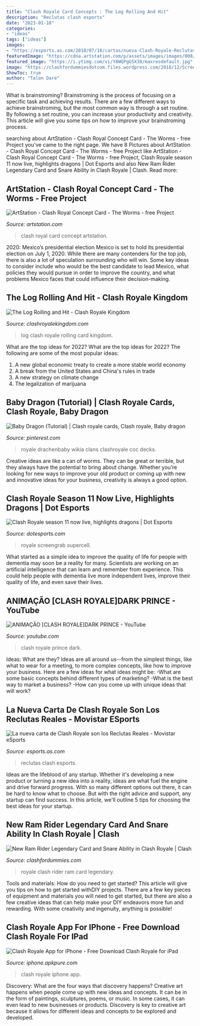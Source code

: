 ```yaml
---
title: "Clash Royale Card Concepts : The Log Rolling And Hit"
description: "Reclutas clash esports"
date: "2023-01-18"
categories:
- "ideas"
tags: ["ideas"]
images:
- "https://esports.as.com/2018/07/18/cartas/nueva-Clash-Royale-Reclutas-Reales_1155194475_753558_1024x576.jpg"
featuredImage: "https://cdna.artstation.com/p/assets/images/images/008/010/058/large/florian-azar-worms-pic-final.jpg?1509907579"
featured_image: "https://i.ytimg.com/vi/Y8WQPgG5X38/maxresdefault.jpg"
image: "https://clashfordummiesdotcom.files.wordpress.com/2018/12/Screen-Shot-2018-12-20-at-8.48.03-PM.png"
ShowToc: true
author: "Talon Dare"
---
```



What is brainstroming? Brainstroming is the process of focusing on a specific task and achieving results. There are a few different ways to achieve brainstroming, but the most common way is through a set routine. By following a set routine, you can increase your productivity and creativity. This article will give you some tips on how to improve your brainstroming process.

	

		
searching about ArtStation - Clash Royal Concept Card - The Worms - free Project you've came to the right page. We have 8 Pictures about ArtStation - Clash Royal Concept Card - The Worms - free Project like ArtStation - Clash Royal Concept Card - The Worms - free Project, Clash Royale season 11 now live, highlights dragons | Dot Esports and also New Ram Rider Legendary Card and Snare Ability in Clash Royale | Clash. Read more:
		
    
## ArtStation - Clash Royal Concept Card - The Worms - Free Project

<img loading=lazy src="https://cdna.artstation.com/p/assets/images/images/008/010/058/large/florian-azar-worms-pic-final.jpg?1509907579" onerror="this.onerror=null;this.src='https://tse2.mm.bing.net/th?id=OIP.j3OGbxGMy9q4MeUVpqlpzwHaEK&amp;pid=15.1';" alt="ArtStation - Clash Royal Concept Card - The Worms - free Project">

_Source: artstation.com_

>clash royal card concept artstation. 

	

2020: Mexico’s presidential election
Mexico is set to hold its presidential election on July 1, 2020. While there are many contenders for the top job, there is also a lot of speculation surrounding who will win. Some key ideas to consider include who would be the best candidate to lead Mexico, what policies they would pursue in order to improve the country, and what problems Mexico faces that could influence their decision-making.

    
## The Log Rolling And Hit - Clash Royale Kingdom

<img loading=lazy src="https://clashroyalekingdom.com/wp-content/uploads/2017/12/The-Log-Clash-Royale-Kingdom.jpg" onerror="this.onerror=null;this.src='https://tse2.mm.bing.net/th?id=OIP.Gha8fiUGlW23ObUdBMamvQHaD2&amp;pid=15.1';" alt="The Log Rolling and Hit - Clash Royale Kingdom">

_Source: clashroyalekingdom.com_

>log clash royale rolling card kingdom. 

	

What are the top ideas for 2022?
What are the top ideas for 2022? The following are some of the most popular ideas: 
1. A new global economic treaty to create a more stable world economy 
2. A break from the United States and China's rules in trade 
3. A new strategy on climate change 
4. The legalization of marijuana 

    
## Baby Dragon (Tutorial) | Clash Royale Cards, Clash Royale, Baby Dragon

<img loading=lazy src="https://i.pinimg.com/736x/d3/0d/bb/d30dbbde29cf539974b83340491a1048.jpg" onerror="this.onerror=null;this.src='https://tse4.mm.bing.net/th?id=OIP.t4WYRxVyIz3wa8o8aEZQugAAAA&amp;pid=15.1';" alt="Baby Dragon (Tutorial) | Clash royale cards, Clash royale, Baby dragon">

_Source: pinterest.com_

>royale drachenbaby wikia clans clashroyale coc decks. 

	

Creative ideas are like a can of worms. They can be great or terrible, but they always have the potential to bring about change. Whether you’re looking for new ways to improve your old product or coming up with new and innovative ideas for your business, creativity is always a good option.

    
## Clash Royale Season 11 Now Live, Highlights Dragons | Dot Esports

<img loading=lazy src="https://cdn1.dotesports.com/wp-content/uploads/2020/05/04063757/Clash-Royale-Here-Be-Dragons-1024x548.jpg" onerror="this.onerror=null;this.src='https://tse1.mm.bing.net/th?id=OIP.-AbOW9l7LrrX2ttf2hiOzAHaD9&amp;pid=15.1';" alt="Clash Royale season 11 now live, highlights dragons | Dot Esports">

_Source: dotesports.com_

>royale screengrab supercell. 

	

What started as a simple idea to improve the quality of life for people with dementia may soon be a reality for many. Scientists are working on an artificial intelligence that can learn and remember from experience. This could help people with dementia live more independent lives, improve their quality of life, and even save their lives.

    
## ANIMAÇÃO [CLASH ROYALE]DARK PRINCE - YouTube

<img loading=lazy src="https://i.ytimg.com/vi/Y8WQPgG5X38/maxresdefault.jpg" onerror="this.onerror=null;this.src='https://tse4.mm.bing.net/th?id=OIP.9dmina1KLTFmXPDHbRJBGAHaEK&amp;pid=15.1';" alt="ANIMAÇÃO [CLASH ROYALE]DARK PRINCE - YouTube">

_Source: youtube.com_

>clash royale prince dark. 

	

Ideas: What are they?
Ideas are all around us--from the simplest things, like what to wear for a meeting, to more complex concepts, like how to improve your business. Here are a few ideas for what ideas might be: 
-What are some basic concepts behind different types of marketing? 
-What is the best way to market a business? 
-How can you come up with unique ideas that will work?

    
## La Nueva Carta De Clash Royale Son Los Reclutas Reales - Movistar ESports

<img loading=lazy src="https://esports.as.com/2018/07/18/cartas/nueva-Clash-Royale-Reclutas-Reales_1155194475_753558_1024x576.jpg" onerror="this.onerror=null;this.src='https://tse1.mm.bing.net/th?id=OIP.fpTGvPewRCkfzixpwYC9ZgHaEK&amp;pid=15.1';" alt="La nueva carta de Clash Royale son los Reclutas Reales - Movistar eSports">

_Source: esports.as.com_

>reclutas clash esports. 

	

Ideas are the lifeblood of any startup. Whether it's developing a new product or turning a new idea into a reality, ideas are what fuel the engine and drive forward progress. With so many different options out there, it can be hard to know what to choose. But with the right advice and support, any startup can find success. In this article, we'll outline 5 tips for choosing the best ideas for your startup.

    
## New Ram Rider Legendary Card And Snare Ability In Clash Royale | Clash

<img loading=lazy src="https://clashfordummiesdotcom.files.wordpress.com/2018/12/Screen-Shot-2018-12-20-at-8.48.03-PM.png" onerror="this.onerror=null;this.src='https://tse2.mm.bing.net/th?id=OIP.LCWnWQgsP_8Fo8JA2tYvcwHaEI&amp;pid=15.1';" alt="New Ram Rider Legendary Card and Snare Ability in Clash Royale | Clash">

_Source: clashfordummies.com_

>royale clash rider ram card legendary. 

	

Tools and materials: How do you need to get started?
This article will give you tips on how to get started withDIY projects. There are a few key pieces of equipment and materials you will need to get started, but there are also a few creative ideas that can help make your DIY endeavors more fun and rewarding. With some creativity and ingenuity, anything is possible!

    
## Clash Royale App For IPhone - Free Download Clash Royale For IPad

<img loading=lazy src="https://is4-ssl.mzstatic.com/image/thumb/Purple113/v4/f2/b6/b6/f2b6b66d-944d-6420-d15f-979626009c17/pr_source.png/1000x1000bb.png" onerror="this.onerror=null;this.src='https://tse3.mm.bing.net/th?id=OIP.LmAeA0S2M_Qo4YcW1kNLSwHaNJ&amp;pid=15.1';" alt="Clash Royale App for iPhone - Free Download Clash Royale for iPad">

_Source: iphone.apkpure.com_

>clash royale iphone app. 

	

Discovery: What are the four ways that discovery happens?
Creative art happens when people come up with new ideas and concepts. It can be in the form of paintings, sculptures, poems, or music. In some cases, it can even lead to new businesses or products. Discovery is key to creative art because it allows for different ideas and concepts to be explored and developed.

